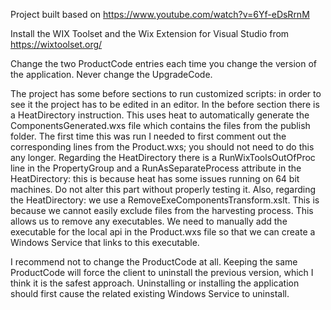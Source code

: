 ﻿Project built based on https://www.youtube.com/watch?v=6Yf-eDsRrnM

Install the WIX Toolset and the Wix Extension for Visual Studio from https://wixtoolset.org/

Change the two ProductCode entries each time you change the version of the application. Never change the UpgradeCode.

The project has some before sections to run customized scripts: in order to see it the project has to be edited in an editor.
In the before section there is a HeatDirectory instruction. This uses heat to automatically generate the ComponentsGenerated.wxs file which contains the files from the publish folder. The first time this was run I needed to first comment out the corresponding lines from the Product.wxs; you should not need to do this any longer.
Regarding the HeatDirectory there is a RunWixToolsOutOfProc line in the PropertyGroup and a RunAsSeparateProcess attribute in the HeatDirectory: this is because heat has some issues running on 64 bit machines. Do not alter this part without properly testing it.
Also, regarding the HeatDirectory: we use a RemoveExeComponentsTransform.xslt. This is because we cannot easily exclude files from the harvesting process. This allows us to remove any executables. We need to manually add the executable for the local api in the Product.wxs file so that we can create a Windows Service that links to this executable.

I recommend not to change the ProductCode at all. Keeping the same ProductCode will force the client to uninstall the previous version, which I think it is the safest approach. Uninstalling or installing the application should first cause the related existing Windows Service to uninstall.